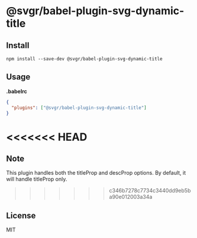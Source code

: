 # @svgr/babel-plugin-svg-dynamic-title

## Install

```
npm install --save-dev @svgr/babel-plugin-svg-dynamic-title
```

## Usage

**.babelrc**

```json
{
  "plugins": ["@svgr/babel-plugin-svg-dynamic-title"]
}
```

<<<<<<< HEAD
=======
## Note

This plugin handles both the titleProp and descProp options. By default, it will handle titleProp only.

>>>>>>> c346b7278c7734c3440dd9eb5ba90e012003a34a
## License

MIT
